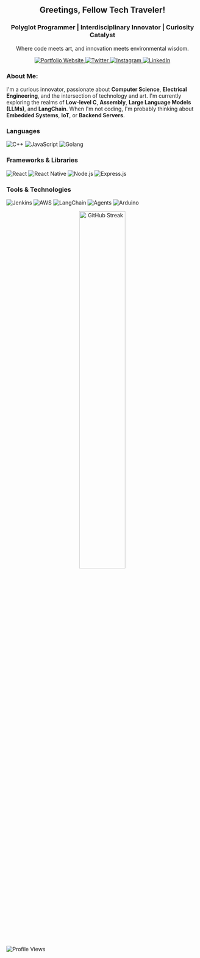 <h2 align="center">Greetings, Fellow Tech Traveler! </h2>
<h3 align="center">Polyglot Programmer | Interdisciplinary Innovator | Curiosity Catalyst</h3>

<div align="center">
  <p align="center">Where code meets art, and innovation meets environmental wisdom.</p>
  <a href="https://mustafakhan.me">
    <img src="https://img.shields.io/badge/Portfolio-Website-1DA1F2?style=for-the-badge&logo=Personal_Website&logoColor=white" alt="Portfolio Website"/>
  </a>
  <a href="https://twitter.com/mustafa_kh4n">
    <img src="https://img.shields.io/badge/Twitter-1DA1F2?style=for-the-badge&logo=twitter&logoColor=white" alt="Twitter"/>
  </a>
  <a href="https://instagram.com/mstfa.khan">
    <img src="https://img.shields.io/badge/Instagram-E4405F?style=for-the-badge&logo=instagram&logoColor=white" alt="Instagram"/>
  </a>
  <a href="https://linkedin.com/in/mustafa-kh4n">
    <img src="https://img.shields.io/badge/LinkedIn-0A66C2?style=for-the-badge&logo=linkedin&logoColor=white" alt="LinkedIn"/>
  </a>
</div>

### About Me:

I'm a curious innovator, passionate about **Computer Science**, **Electrical Engineering**, and the intersection of technology and art. I'm currently exploring the realms of **Low-level C**, **Assembly**, **Large Language Models (LLMs)**, and **LangChain**. When I'm not coding, I'm probably thinking about **Embedded Systems**, **IoT**, or **Backend Servers**.

### Languages

![C++](https://img.shields.io/badge/-C++-000?logo=c)
![JavaScript](https://img.shields.io/badge/-JavaScript-000?logo=javascript)
![Golang](https://img.shields.io/badge/-Golang-000?logo=go)

### Frameworks & Libraries

![React](https://img.shields.io/badge/-React-000?logo=react)
![React Native](https://img.shields.io/badge/-React%20Native-000?logo=react)
![Node.js](https://img.shields.io/badge/-Node.js-000?&logo=node.js)
![Express.js](https://img.shields.io/badge/-Express.js-000?logo=express)

### Tools & Technologies

![Jenkins](https://img.shields.io/badge/-Jenkins-000?logo=jenkins)
![AWS](https://img.shields.io/badge/-AWS-000?logo=amazon-aws)
![LangChain](https://img.shields.io/badge/-LangChain-000?logo=langchain)
![Agents](https://img.shields.io/badge/-Agents-000?logo=agents)
![Arduino](https://img.shields.io/badge/-Arduino-000?logo=arduino)

<p align="center">
  <img src="https://github-readme-streak-stats.herokuapp.com/?user=Mustafa-khann&theme=react&hide_border=true" alt="GitHub Streak" width="49%" />
</p>

![Profile Views](https://komarev.com/ghpvc/?username=Mustafa-khann&color=red&label=Profile+Views)
